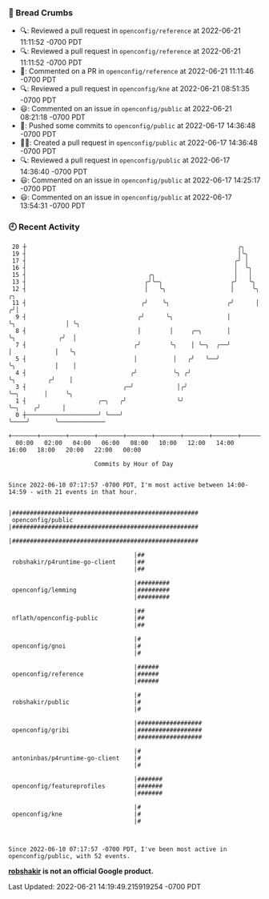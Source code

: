 ### 🍞 Bread Crumbs

 * 🔍: Reviewed a pull request in  `openconfig/reference` at 2022-06-21 11:11:52 -0700 PDT
 * 🔍: Reviewed a pull request in  `openconfig/reference` at 2022-06-21 11:11:52 -0700 PDT
 * 💬: Commented on a PR in  `openconfig/reference` at 2022-06-21 11:11:46 -0700 PDT
 * 🔍: Reviewed a pull request in  `openconfig/kne` at 2022-06-21 08:51:35 -0700 PDT
 * 😃: Commented on an issue in `openconfig/public` at 2022-06-21 08:21:18 -0700 PDT
 * 🚢: Pushed some commits to `openconfig/public` at 2022-06-17 14:36:48 -0700 PDT
 * ✍🏼: Created a pull request in `openconfig/public` at 2022-06-17 14:36:48 -0700 PDT
 * 🔍: Reviewed a pull request in  `openconfig/public` at 2022-06-17 14:36:40 -0700 PDT
 * 😃: Commented on an issue in `openconfig/public` at 2022-06-17 14:25:17 -0700 PDT
 * 😃: Commented on an issue in `openconfig/public` at 2022-06-17 13:54:31 -0700 PDT

### 🕘 Recent Activity
```
 20 ┼                                                           ╭╮
 19 ┤                                                           │╰╮
 17 ┤                                                          ╭╯ │
 16 ┤                                                          │  ╰╮
 15 ┤                                  ╭╮                      │   │
 13 ┤                                 ╭╯╰─╮                   ╭╯   ╰╮
 12 ┤                                 │   ╰╮                  │     ╰╮                ╭╮
 11 ┤                                ╭╯    ╰╮                ╭╯      │               ╭╯│
  9 ┤                               ╭╯      ╰╮               │       ╰╮              │ ╰╮
  8 ┤                               │        │     ╭─╮       │        ╰╮            ╭╯  │
  7 ┤                              ╭╯        ╰╮    │ ╰─╮  ╭──╯         │            │   ╰╮
  5 ┤                              │          │   ╭╯   ╰──╯            ╰╮           │    │
  4 ┤                             ╭╯          ╰╮ ╭╯                     ╰╮         ╭╯    │
  3 ┤                           ╭─╯            │╭╯                       ╰─╮       │     ╰╮
  1 ┤                    ╭─╮   ╭╯              ╰╯                          ╰─╮    ╭╯      │
  0 ┼────────────────────╯ ╰───╯                                             ╰────╯       ╰─────────────
    +───────+───────+───────+───────+───────+───────+───────+───────+───────+───────+───────+───────+────
  00:00   02:00   04:00   06:00   08:00   10:00   12:00   14:00   16:00   18:00   20:00   22:00   00:00   

						Commits by Hour of Day


Since 2022-06-10 07:17:57 -0700 PDT, I'm most active between 14:00-14:59 - with 21 events in that hour.

```



```
                                   |####################################################
 openconfig/public                 |####################################################
                                   |####################################################

                                   |##
 robshakir/p4runtime-go-client     |##
                                   |##

                                   |#########
 openconfig/lemming                |#########
                                   |#########

                                   |##
 nflath/openconfig-public          |##
                                   |##

                                   |#
 openconfig/gnoi                   |#
                                   |#

                                   |######
 openconfig/reference              |######
                                   |######

                                   |#
 robshakir/public                  |#
                                   |#

                                   |##################
 openconfig/gribi                  |##################
                                   |##################

                                   |#
 antoninbas/p4runtime-go-client    |#
                                   |#

                                   |#######
 openconfig/featureprofiles        |#######
                                   |#######

                                   |#
 openconfig/kne                    |#
                                   |#



Since 2022-06-10 07:17:57 -0700 PDT, I've been most active in openconfig/public, with 52 events.

```
**[robshakir](mailto:robjs@google.com) is not an official Google product.**  


Last Updated: 2022-06-21 14:19:49.215919254 -0700 PDT
